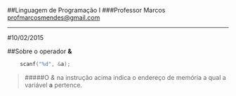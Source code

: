 ##Linguagem de Programação I
###Professor Marcos profmarcosmendes@gmail.com

------------------------------------------------
#10/02/2015


##Sobre o operador **&**
```c
	scanf("%d", &a);
```
> #####O *&* na instrução acima indica o endereço de memória a qual a variável **a** pertence. 